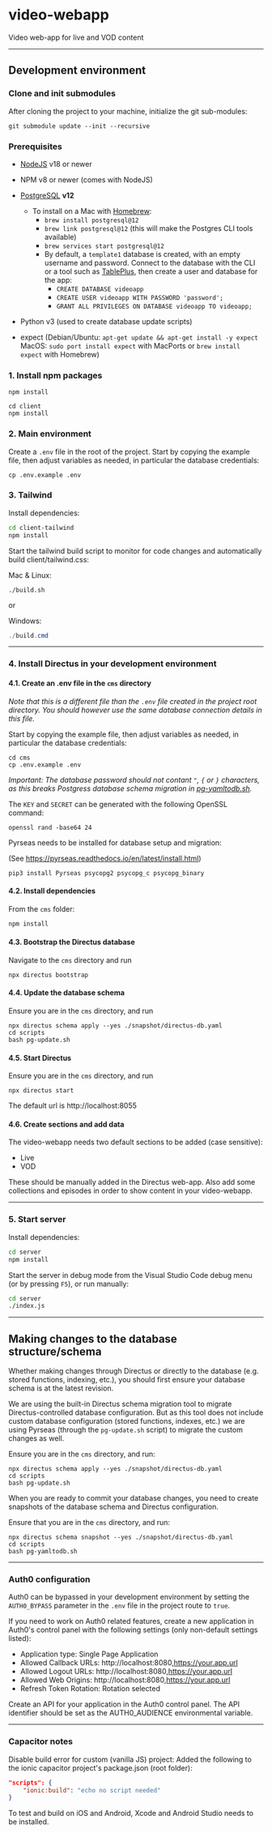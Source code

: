 # video-webapp
Video web-app for live and VOD content

---

## Development environment
### Clone and init submodules
After cloning the project to your machine, initialize the git sub-modules:
```shell
git submodule update --init --recursive
```

### Prerequisites
* [NodeJS](https://nodejs.org/en) v18 or newer
* NPM v8 or newer (comes with NodeJS)
* [PostgreSQL](https://www.postgresql.org/) **v12**

  - To install on a Mac with [Homebrew](https://brew.sh/):
    - `brew install postgresql@12`
    - `brew link postgresql@12` (this will make the Postgres CLI tools available)
    - `brew services start postgresql@12`
    - By default, a `template1` database is created, with an empty username and password. Connect to the database with the CLI or a tool such as [TablePlus](https://tableplus.com/), then create a user and database for the app:
      - `CREATE DATABASE videoapp`
      - `CREATE USER videoapp WITH PASSWORD 'password';`
      - `GRANT ALL PRIVILEGES ON DATABASE videoapp TO videoapp;`

* Python v3 (used to create database update scripts)
* expect (Debian/Ubuntu: `apt-get update && apt-get install -y expect` MacOS: `sudo port install expect` with MacPorts or `brew install expect` with Homebrew)

### 1. Install npm packages
```shell
npm install

cd client
npm install
```

### 2. Main environment
Create a `.env` file in the root of the project. Start by copying the example file, then adjust variables as needed, in particular the database credentials:
```shell
cp .env.example .env
```


### 3. Tailwind
Install dependencies:
```sh
cd client-tailwind
npm install
```

Start the tailwind build script to monitor for code changes and automatically build client/tailwind.css:

Mac & Linux:
```shell
./build.sh
```
or

Windows:
```powershell
./build.cmd
```

---

### 4. Install Directus in your development environment
#### 4.1. Create an .env file in the `cms` directory
*Note that this is a different file than the ```.env``` file created in the project root directory. You should however use the same database connection details in this file.*

Start by copying the example file, then adjust variables as needed, in particular the database credentials:
```shell
cd cms
cp .env.example .env
```

*Important: The database password should not contant ```"```, ```{``` or ```}``` characters, as this breaks Postgress database schema migration in [pg-yamltodb.sh](./cms/scripts/pg-yamltodb.sh).*

The ```KEY``` and ```SECRET``` can be generated with the following OpenSSL command:
```shell
openssl rand -base64 24
```

Pyrseas needs to be installed for database setup and migration:

(See https://pyrseas.readthedocs.io/en/latest/install.html)

```shell
pip3 install Pyrseas psycopg2 psycopg_c psycopg_binary
```

#### 4.2. Install dependencies
From the `cms` folder:

```sh
npm install
```

#### 4.3. Bootstrap the Directus database
Navigate to the ```cms``` directory and run
```shell
npx directus bootstrap
```

#### 4.4. Update the database schema
Ensure you are in the ```cms``` directory, and run
```shell
npx directus schema apply --yes ./snapshot/directus-db.yaml
cd scripts
bash pg-update.sh
```

#### 4.5. Start Directus
Ensure you are in the ```cms``` directory, and run
```shell
npx directus start
```

The default url is http://localhost:8055

#### 4.6. Create sections and add data
The video-webapp needs two default sections to be added (case sensitive):
* Live
* VOD

These should be manually added in the Directus web-app. Also add some collections and episodes in order to show content in your video-webapp.

---

### 5. Start server
Install dependencies:
```sh
cd server
npm install
```

Start the server in debug mode from the Visual Studio Code debug menu (or by pressing `F5`), or run manually:
```sh
cd server
./index.js
```

--- 

## Making changes to the database structure/schema
Whether making changes through Directus or directly to the database (e.g. stored functions, indexing, etc.), you should first ensure your database schema is at the latest revision.

We are using the built-in Directus schema migration tool to migrate Directus-controlled database configuration. But as this tool does not include custom database configuration (stored functions, indexes, etc.) we are using Pyrseas (through the ```pg-update.sh``` script) to migrate the custom changes as well.

Ensure you are in the ```cms``` directory, and run:
```shell
npx directus schema apply --yes ./snapshot/directus-db.yaml
cd scripts
bash pg-update.sh
```

When you are ready to commit your database changes, you need to create snapshots of the database schema and Directus configuration.

Ensure that you are in the ```cms``` directory, and run:
```shell
npx directus schema snapshot --yes ./snapshot/directus-db.yaml
cd scripts
bash pg-yamltodb.sh
```

---

### Auth0 configuration
Auth0 can be bypassed in your development environment by setting the ```AUTH0_BYPASS``` parameter in the ```.env``` file in the project route to ```true```.

If you need to work on Auth0 related features, create a new application in Auth0's control panel with the following settings (only non-default settings listed):
* Application type: Single Page Application
* Allowed Callback URLs: http://localhost:8080,https://your.app.url
* Allowed Logout URLs: http://localhost:8080,https://your.app.url
* Allowed Web Origins: http://localhost:8080,https://your.app.url
* Refresh Token Rotation: Rotation selected

Create an API for your application in the Auth0 control panel. The API identifier should be set as the AUTH0_AUDIENCE environmental variable.

---

### Capacitor notes
Disable build error for custom (vanilla JS) project: Added the following to the ionic capacitor project's package.json (root folder):
```json
"scripts": {
    "ionic:build": "echo no script needed"
}
```

To test and build on iOS and Android, Xcode and Android Studio needs to be installed.
